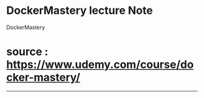 # DockerMastery lecture Note
DockerMastery

# source : https://www.udemy.com/course/docker-mastery/

---



